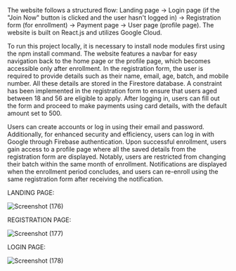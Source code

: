 The website follows a structured flow: Landing page -> Login page (if the "Join Now" button is clicked and the user hasn't logged in) -> Registration form (for enrollment) -> Payment page -> User page (profile page). The website is built on React.js and utilizes Google Cloud.

To run this project locally, it is necessary to install node modules first using the npm install command. 
The website features a navbar for easy navigation back to the home page or the profile page, which becomes accessible only after enrollment.
In the registration form, the user is required to provide details such as their name, email, age, batch, and mobile number. All these details are stored in the Firestore database.
A constraint has been implemented in the registration form to ensure that users aged between 18 and 56 are eligible to apply. After logging in, users can fill out the form and proceed to make payments using card details, with the default amount set to 500.

Users can create accounts or log in using their email and password. Additionally, for enhanced security and efficiency, users can log in with Google through Firebase authentication.
Upon successful enrollment, users gain access to a profile page where all the saved details from the registration form are displayed. Notably, users are restricted from changing their batch within the same month of enrollment.
Notifications are displayed when the enrollment period concludes, and users can re-enroll using the same registration form after receiving the notification.

LANDING PAGE:

![Screenshot (176)](https://github.com/kiran023/flexmoney_assesment/assets/83301086/8b12f6c4-7c2b-419c-87d5-13180824aae4)

REGISTRATION PAGE:

![Screenshot (177)](https://github.com/kiran023/flexmoney_assesment/assets/83301086/e0b1f5e3-b88d-48d2-a8e6-5cc6b42e6586)

LOGIN PAGE:

![Screenshot (178)](https://github.com/kiran023/flexmoney_assesment/assets/83301086/ae27770c-4eca-4df3-b58b-cf34a644dfd1)
